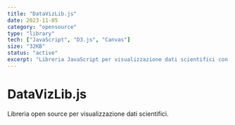 ```yaml
---
title: "DataVizLib.js"
date: 2023-11-05
category: "opensource"
type: "library"
tech: ["JavaScript", "D3.js", "Canvas"]
size: "32KB"
status: "active"
excerpt: "Libreria JavaScript per visualizzazione dati scientifici con rendering SVG e Canvas."
---
```


# DataVizLib.js

Libreria open source per visualizzazione dati scientifici.